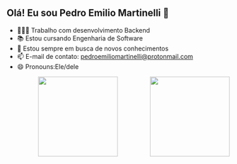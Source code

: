  ## Olá! Eu sou Pedro Emilio Martinelli 👋


- 👨🏻‍💻 Trabalho com desenvolvimento Backend
- 📚 Estou cursando Engenharia de Software 
- 🤔 Estou sempre em busca de novos conhecimentos
- 📫 E-mail de contato: pedroemiliomartinelli@protonmail.com
- 😄 Pronouns:Ele/dele

<div align="center">
  <a href="https://github.com/PedroEmilioMartinelli">
  <img  height="180em" src="https://github-readme-stats.vercel.app/api?username=PedroEmilioMartinelli&show_icons=true&theme=dark&include_all_commits=true&count_private=true"/>
  <img align="right" height="180em" src="https://github-readme-stats.vercel.app/api/top-langs/?username=PedroEmilioMartinelli&layout=compact&langs_count=16&theme=dark"/>
  
